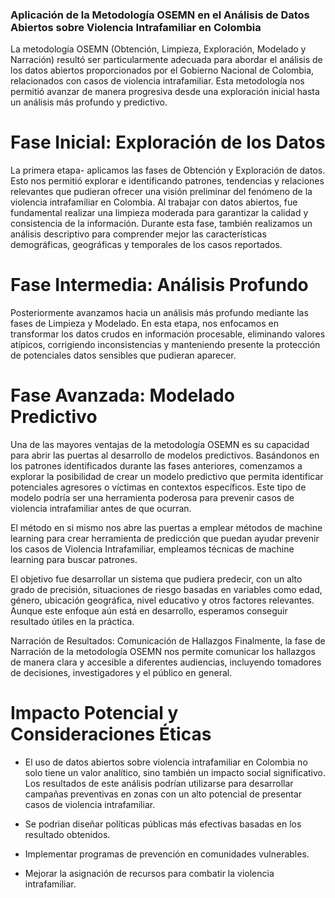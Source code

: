 ### Aplicación de la Metodología OSEMN en el Análisis de Datos Abiertos sobre Violencia Intrafamiliar en Colombia

La metodología OSEMN (Obtención, Limpieza, Exploración, Modelado y Narración) resultó ser particularmente adecuada para abordar el análisis de los datos abiertos proporcionados por el Gobierno Nacional de Colombia, relacionados con casos de violencia intrafamiliar. Esta metodología nos permitió avanzar de manera progresiva desde una exploración inicial hasta un análisis más profundo y predictivo.

# Fase Inicial: Exploración de los Datos

La primera etapa-  aplicamos las fases de Obtención y Exploración de datos. Esto nos permitió explorar e identificando patrones, tendencias y relaciones relevantes que pudieran ofrecer una visión preliminar del fenómeno de la violencia intrafamiliar en Colombia. Al trabajar con datos abiertos, fue fundamental realizar una limpieza moderada para garantizar la calidad y consistencia de la información. Durante esta fase, también realizamos un análisis descriptivo para comprender mejor las características demográficas, geográficas y temporales de los casos reportados.

# Fase Intermedia: Análisis Profundo
Posteriormente avanzamos hacia un análisis más profundo mediante las fases de Limpieza y Modelado. En esta etapa, nos enfocamos en transformar los datos crudos en información procesable, eliminando valores atípicos, corrigiendo inconsistencias y manteniendo presente la protección de potenciales datos sensibles que pudieran aparecer.

# Fase Avanzada: Modelado Predictivo
Una de las mayores ventajas de la metodología OSEMN es su capacidad para abrir las puertas al desarrollo de modelos predictivos. Basándonos en los patrones identificados durante las fases anteriores, comenzamos a explorar la posibilidad de crear un modelo predictivo que permita identificar potenciales agresores o víctimas en contextos específicos. Este tipo de modelo podría ser una herramienta poderosa para prevenir casos de violencia intrafamiliar antes de que ocurran.

El método en si mismo nos abre las puertas a emplear métodos de machine learning para crear herramienta de predicción que puedan ayudar prevenir los casos de Violencia Intrafamiliar, empleamos técnicas de machine learning para buscar patrones. 

El objetivo fue desarrollar un sistema que pudiera predecir, con un alto grado de precisión, situaciones de riesgo basadas en variables como edad, género, ubicación geográfica, nivel educativo y otros factores relevantes. Aunque este enfoque aún está en desarrollo, esperamos conseguir resultado útiles en la práctica.

Narración de Resultados: Comunicación de Hallazgos
Finalmente, la fase de Narración de la metodología OSEMN nos permite comunicar los hallazgos de manera clara y accesible a diferentes audiencias, incluyendo tomadores de decisiones, investigadores y el público en general.

# Impacto Potencial y Consideraciones Éticas

- El uso de datos abiertos sobre violencia intrafamiliar en Colombia no solo tiene un valor analítico, sino también un impacto social significativo. Los resultados de este análisis podrían utilizarse para desarrollar campañas preventivas en zonas con un alto potencial de presentar casos de violencia intrafamiliar.

- Se podrian diseñar políticas públicas más efectivas basadas en los resultado obtenidos.

- Implementar programas de prevención en comunidades vulnerables.
  
- Mejorar la asignación de recursos para combatir la violencia intrafamiliar.
